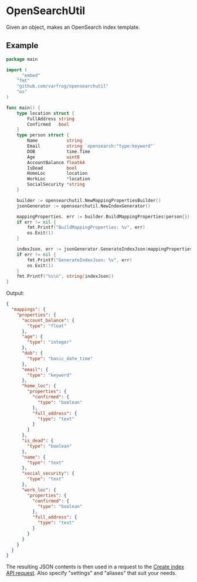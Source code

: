# OpenSearchUtil

Given an object, makes an OpenSearch index template.

## Example

```go
package main

import (
	_ "embed"
	"fmt"
	"github.com/varfrog/opensearchutil"
	"os"
)

func main() {
	type location struct {
		FullAddress string
		Confirmed   bool
	}
	type person struct {
		Name           string
		Email          string `opensearch:"type:keyword"`
		DOB            time.Time
		Age            uint8
		AccountBalance float64
		IsDead         bool
		HomeLoc        location
		WorkLoc        *location
		SocialSecurity *string
	}

	builder := opensearchutil.NewMappingPropertiesBuilder()
	jsonGenerator := opensearchutil.NewIndexGenerator()

	mappingProperties, err := builder.BuildMappingProperties(person{})
	if err != nil {
		fmt.Printf("BuildMappingProperties: %v", err)
		os.Exit(1)
	}

	indexJson, err := jsonGenerator.GenerateIndexJson(mappingProperties)
	if err != nil {
		fmt.Printf("GenerateIndexJson: %v", err)
		os.Exit(1)
	}
	fmt.Printf("%s\n", string(indexJson))
}
```

Output:
```json
{
  "mappings": {
    "properties": {
      "account_balance": {
        "type": "float"
      },
      "age": {
        "type": "integer"
      },
      "dob": {
        "type": "basic_date_time"
      },
      "email": {
        "type": "keyword"
      },
      "home_loc": {
        "properties": {
          "confirmed": {
            "type": "boolean"
          },
          "full_address": {
            "type": "text"
          }
        }
      },
      "is_dead": {
        "type": "boolean"
      },
      "name": {
        "type": "text"
      },
      "social_security": {
        "type": "text"
      },
      "work_loc": {
        "properties": {
          "confirmed": {
            "type": "boolean"
          },
          "full_address": {
            "type": "text"
          }
        }
      }
    }
  }
}
```

The resulting JSON contents is then used in a request to the [Create index API request](https://opensearch.org/docs/1.0/opensearch/rest-api/create-index/). Also specify "settings" and "aliases" that suit your needs.
